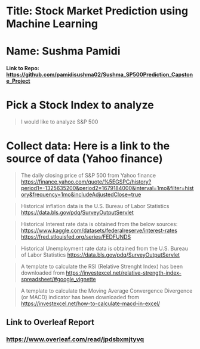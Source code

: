 # Title: Stock Market Prediction using Machine Learning 

# Name: Sushma Pamidi

#### Link to Repo: https://github.com/pamidisushma02/Sushma_SP500Prediction_Capstone_Project

# Pick a Stock Index to analyze  
> I would like to analyze S&P 500

# Collect data: Here is a link to the source of data (Yahoo finance)
> The daily closing price of S&P 500 from Yahoo finance
https://finance.yahoo.com/quote/%5EGSPC/history?period1=-1325635200&period2=1679184000&interval=1mo&filter=history&frequency=1mo&includeAdjustedClose=true

> Historical inflation data is the U.S. Bureau of Labor Statistics
https://data.bls.gov/pdq/SurveyOutputServlet

> Historical Interest rate data is obtained from the below sources:
https://www.kaggle.com/datasets/federalreserve/interest-rates
https://fred.stlouisfed.org/series/FEDFUNDS

> Historical Unemployment rate data is obtained from the U.S. Bureau of Labor Statistics
https://data.bls.gov/pdq/SurveyOutputServlet

> A template to calculate the RSI (Relative Strenght Index) has been downloaded from 
https://investexcel.net/relative-strength-index-spreadsheet/#google_vignette

> A template to calculate the Moving Average Convergence Divergence (or MACD) indicator has been downloaded from 
https://investexcel.net/how-to-calculate-macd-in-excel/


## Link to Overleaf Report

  ### https://www.overleaf.com/read/jpdsbxmjtyvq

 
